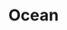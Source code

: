 ---
title: Ocean
showTitle: true
image: assets/img/photography/oceanrocks.jpg
materials:
isPhoto: true
description: 
---